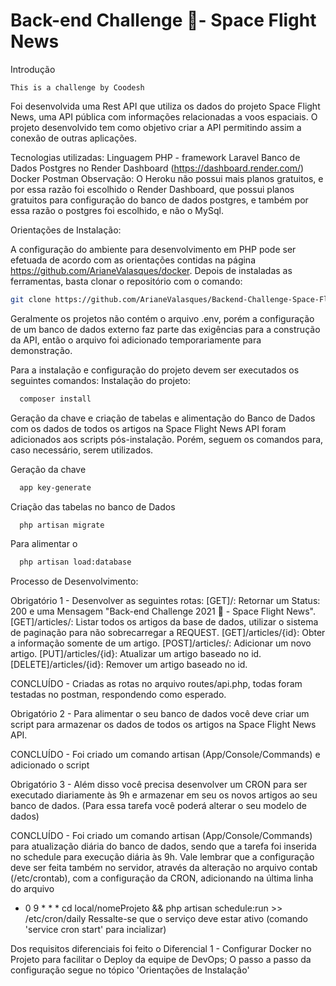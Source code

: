 # Back-end Challenge 🏅- Space Flight News

Introdução

    This is a challenge by Coodesh

Foi desenvolvida uma Rest API que utiliza os dados do projeto Space Flight News, uma API pública com informações relacionadas a voos espaciais. O projeto desenvolvido tem como objetivo criar a API permitindo assim a conexão de outras aplicações.

Tecnologias utilizadas:
Linguagem PHP - framework Laravel
Banco de Dados Postgres no Render Dashboard (https://dashboard.render.com/)
Docker
Postman
Observação: O Heroku não possui mais planos gratuitos, e por essa razão foi escolhido o Render Dashboard, que possui planos gratuitos para configuração do banco de dados postgres, e também por essa razão o postgres foi escolhido, e não o MySql.

Orientações de Instalação:

A configuração do ambiente para desenvolvimento em PHP pode ser efetuada de acordo com as orientações contidas na página https://github.com/ArianeValasques/docker.
Depois de instaladas as ferramentas, basta clonar o repositório com o comando:

```bash
git clone https://github.com/ArianeValasques/Backend-Challenge-Space-Flight-News-20210823.git
```

Geralmente os projetos não contém o arquivo .env, porém a configuração de um banco de dados externo faz parte das exigências para a construção da API, então o arquivo foi adicionado temporariamente para demonstração.

Para a instalação e configuração do projeto devem ser executados os seguintes comandos:
Instalação do projeto:

```bash
  composer install
```

Geração da chave e criação de tabelas e alimentação do Banco de Dados com os dados de todos os artigos na Space Flight News API foram adicionados aos scripts pós-instalação. Porém, seguem os comandos para, caso necessário, serem utilizados.

Geração da chave

```bash
  app key-generate
```

Criação das tabelas no banco de Dados

```bash
  php artisan migrate
```

Para alimentar o

```bash
  php artisan load:database
```

Processo de Desenvolvimento:

Obrigatório 1 - Desenvolver as seguintes rotas:
[GET]/: Retornar um Status: 200 e uma Mensagem "Back-end Challenge 2021 🏅 - Space Flight News".
[GET]/articles/: Listar todos os artigos da base de dados, utilizar o sistema de paginação para não sobrecarregar a REQUEST.
[GET]/articles/{id}: Obter a informação somente de um artigo.
[POST]/articles/: Adicionar um novo artigo.
[PUT]/articles/{id}: Atualizar um artigo baseado no id.
[DELETE]/articles/{id}: Remover um artigo baseado no id.

CONCLUÍDO - Criadas as rotas no arquivo routes/api.php, todas foram testadas no postman, respondendo como esperado.

Obrigatório 2 - Para alimentar o seu banco de dados você deve criar um script para armazenar os dados de todos os artigos na Space Flight News API.

CONCLUÍDO - Foi criado um comando artisan (App/Console/Commands) e adicionado o script

Obrigatório 3 - Além disso você precisa desenvolver um CRON para ser executado diariamente às 9h e armazenar em seu os novos artigos ao seu banco de dados. (Para essa tarefa você poderá alterar o seu modelo de dados)

CONCLUÍDO - Foi criado um comando artisan (App/Console/Commands) para atualização diária do banco de dados, sendo que a tarefa foi inserida no schedule para execução diária às 9h.
Vale lembrar que a configuração deve ser feita também no servidor, através da alteração no arquivo contab (/etc/crontab), com a configuração da CRON, adicionando na última linha do arquivo

- 0 9 \* \* \* cd local/nomeProjeto && php artisan schedule:run >> /etc/cron/daily
  Ressalte-se que o serviço deve estar ativo (comando 'service cron start' para incializar)

Dos requisitos diferenciais foi feito o Diferencial 1 - Configurar Docker no Projeto para facilitar o Deploy da equipe de DevOps;
O passo a passo da configuração segue no tópico 'Orientações de Instalação'
